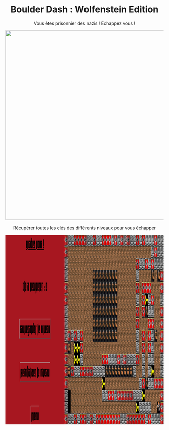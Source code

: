 <h1 align="center">
Boulder Dash : Wolfenstein Edition
</h1>
<p align="center">Vous êtes prisonnier des nazis ! Echappez vous !</p>

<p align="center">
  <img width="800" height="600" src="GIF-Introduction.gif">
</p>
 
<p align="center">Récupérer toutes les clés des différents niveaux pour vous échapper</p>


<p align="center">
  <img width="800" height="600" src="Image-jeu.png">
</p>




